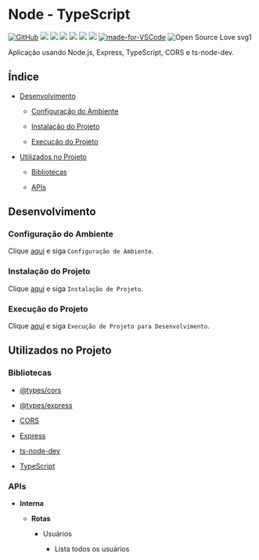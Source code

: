 # Node - TypeScript

[![GitHub](https://img.shields.io/github/license/mashape/apistatus.svg)](https://github.com/osvaldokalvaitir/node-saas/blob/master/LICENSE)
![](https://img.shields.io/github/package-json/v/osvaldokalvaitir/node-typescript.svg)
![](https://img.shields.io/github/last-commit/osvaldokalvaitir/node-typescript.svg?color=red)
![](https://img.shields.io/github/languages/top/osvaldokalvaitir/node-typescript.svg?color=yellow)
![](https://img.shields.io/github/languages/count/osvaldokalvaitir/node-typescript.svg?color=lightgrey)
![](https://img.shields.io/github/languages/code-size/osvaldokalvaitir/node-typescript.svg)
![](https://img.shields.io/github/repo-size/osvaldokalvaitir/node-typescript.svg?color=blueviolet)
[![made-for-VSCode](https://img.shields.io/badge/Made%20for-VSCode-1f425f.svg)](https://code.visualstudio.com/)
![Open Source Love svg1](https://badges.frapsoft.com/os/v1/open-source.svg?v=103)

Aplicação usando Node.js, Express, TypeScript, CORS e ts-node-dev.

## Índice

- [Desenvolvimento](#desenvolvimento)

  - [Configuração do Ambiente](#configuração-do-ambiente)

  - [Instalação do Projeto](#instalação-do-projeto)
  
  - [Execução do Projeto](#execução-do-projeto)

- [Utilizados no Projeto](#utilizados-no-projeto)

  - [Bibliotecas](#bibliotecas)
  
  - [APIs](#apis)

## Desenvolvimento

### Configuração do Ambiente

Clique [aqui](https://github.com/osvaldokalvaitir/projects-settings/blob/master/README.md) e siga `Configuração de Ambiente`.

### Instalação do Projeto

Clique [aqui](https://github.com/osvaldokalvaitir/projects-settings/blob/master/nodejs/nodejs.md) e siga `Instalação de Projeto`.


### Execução do Projeto

Clique [aqui](https://github.com/osvaldokalvaitir/projects-settings/blob/master/nodejs/libs/typescript.md) e siga `Execução de Projeto para Desenvolvimento`.

## Utilizados no Projeto

### Bibliotecas

- [@types/cors](https://github.com/osvaldokalvaitir/projects-settings/blob/master/nodejs/libs/@types-cors.md)

- [@types/express](https://github.com/osvaldokalvaitir/projects-settings/blob/master/nodejs/libs/@types-express.md)

- [CORS](https://github.com/osvaldokalvaitir/projects-settings/blob/master/nodejs/libs/cors.md)

- [Express](https://github.com/osvaldokalvaitir/projects-settings/blob/master/nodejs/libs/express.md)

- [ts-node-dev](https://github.com/osvaldokalvaitir/projects-settings/blob/master/nodejs/libs/ts-node-dev.md)

- [TypeScript](https://github.com/osvaldokalvaitir/projects-settings/blob/master/nodejs/libs/typescript.md)

### APIs

- **Interna**

  - **Rotas**

    - Usuários

      - Lista todos os usuários